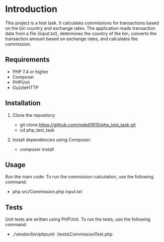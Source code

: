 # Introduction

This project is a test task. It calculates commissions for transactions based on the bin country and exchange rates. The application reads transaction data from a file (input.txt), determines the country of the bin, converts the transaction amount based on exchange rates, and calculates the commission.

## Requirements

- PHP 7.4 or higher
- Composer
- PHPUnit
- GuzzleHTTP

## Installation

1. Clone the repository:
   - git clone https://github.com/mekdi1610/php_test_task.git
   - cd php_test_task
   
2. Install dependencies using Composer:
   - composer install

## Usage
Run the main code: To run the commission calculation, use the following command:
- php src/Commission.php input.txt

## Tests
Unit tests are written using PHPUnit. To run the tests, use the following command:
- ./vendor/bin/phpunit .\tests\CommissionTest.php

